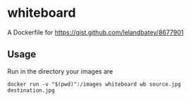 # whiteboard
A Dockerfile for https://gist.github.com/lelandbatey/8677901

## Usage

Run in the directory your images are
```
docker run -v "$(pwd)":/images whiteboard wb source.jpg destination.jpg
```
